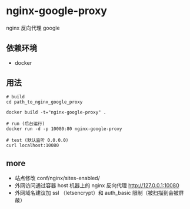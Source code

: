 # nginx-google-proxy

nginx 反向代理 google

## 依赖环境
+ docker

## 用法

```
# build
cd path_to_nginx_google_proxy

docker build -t="nginx-google-proxy" .

# run (后台运行)
docker run -d -p 10080:80 nginx-google-proxy

# test (默认监听 0.0.0.0)
curl localhost:10080
```

## more
+ 站点修改 conf/nginx/sites-enabled/
+ 外网访问通过容器 host 机器上的 nginx 反向代理 http://127.0.0.1:10080
+ 外网域名建议加 ssl （letsencrypt）和 auth_basic 限制（被扫描到会被屏蔽）